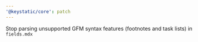 ```yaml
---
'@keystatic/core': patch
---
```


Stop parsing unsupported GFM syntax features (footnotes and task lists) in `fields.mdx`
